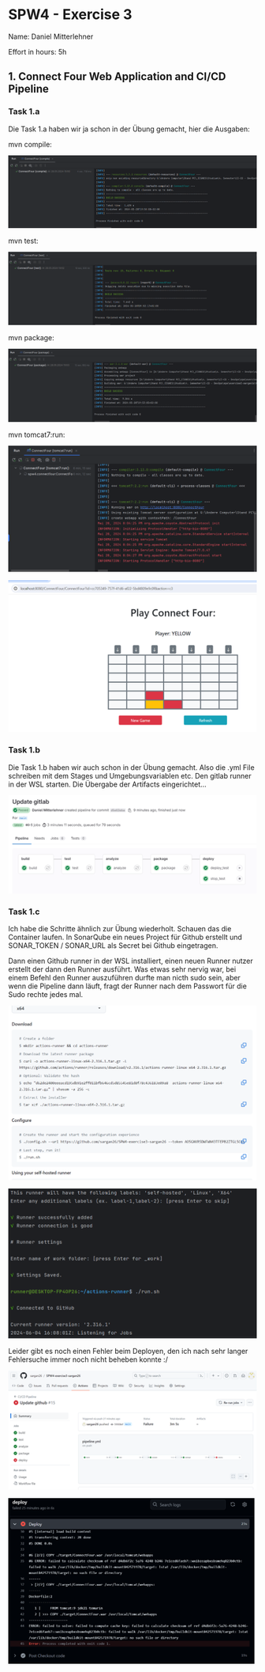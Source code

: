 SPW4 - Exercise 3
=================

Name: Daniel Mitterlehner

Effort in hours: 5h

## 1. Connect Four Web Application and CI/CD Pipeline

### Task 1.a

Die Task 1.a haben wir ja schon in der Übung gemacht, hier die Ausgaben:

mvn compile:

![img.png](img.png)

mvn test:

![img_1.png](img_1.png)

mvn package:

![img_2.png](img_2.png)

mvn tomcat7:run:

![img_3.png](img_3.png)

![img_4.png](img_4.png)

### Task 1.b

Die Task 1.b haben wir auch schon in der Übung gemacht. Also die .yml File schreiben mit dem Stages und 
Umgebungsvariablen etc. Den gitlab runner in der WSL starten. Die Übergabe der Artifacts eingerichtet...

![img_11.png](img_11.png)

### Task 1.c

Ich habe die Schritte ähnlich zur Übung wiederholt. Schauen das die Container laufen. In SonarQube ein neues Project 
für Github erstellt und SONAR_TOKEN / SONAR_URL als Secret bei Github eingetragen.

Dann einen Github runner in der WSL installiert, einen neuen Runner nutzer erstellt der dann den Runner ausführt. 
Was etwas sehr nervig war, bei einem Befehl den Runner auszuführen durfte man nicth sudo sein, aber wenn die 
Pipeline dann läuft, fragt der Runner nach dem Passwort für die Sudo rechte jedes mal.

![img_7.png](img_7.png)

![img_8.png](img_8.png)

Leider gibt es noch einen Fehler beim Deployen, den ich nach sehr langer Fehlersuche immer noch nicht beheben konnte :/

![img_12.png](img_12.png)

![img_13.png](img_13.png)